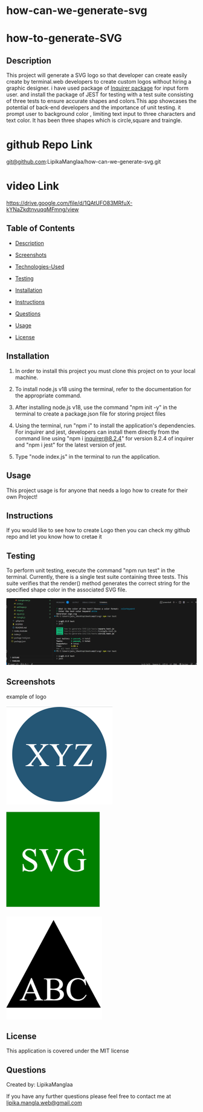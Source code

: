 # how-can-we-generate-svg

# how-to-generate-SVG



## Description
This project will generate a  SVG logo so that developer can create easily create by terminal.web developers to create custom logos without hiring a graphic designer. i have used package of  [Inquirer package](https://www.npmjs.com/package/inquirer/v/8.2.4) for input form user. and install the package of JEST for testing with a test suite consisting of three tests to ensure accurate shapes and colors.This app showcases the potential of back-end developers and the importance of unit testing. it prompt user to  background color , limiting text input to three characters and text color. It has been three shapes which is circle,square and traingle. 

# github Repo Link
git@github.com:LipikaManglaa/how-can-we-generate-svg.git

# video Link 

https://drive.google.com/file/d/1QAtUFO83MRfuX-kYNaZkdtnvuqqMFmng/view


## Table of Contents

  
* [Description](#Description)

* [Screenshots](#Screenshots) 

* [Technologies-Used](#Technologies-Used)

* [Testing](#testing)   

* [Installation](#installation)
  
* [Instructions](#Instructions) 
          
* [Questions](#questions)
 
* [Usage](#usage)

* [License](#license)          


## Installation
1. In order to install this project you must clone this project on to your local machine.

2. To install node.js v18 using the terminal, refer to the documentation for the appropriate command. 

3. After installing node.js v18, use the command "npm init -y" in the terminal to create a package.json file for storing project files

4. Using the terminal, run "npm i" to install the application's dependencies. For inquirer and jest, developers can install them directly from the command line using "npm i inquirer@8.2.4" for version 8.2.4 of inquirer and "npm i jest" for the latest version of jest. 
5. Type "node index.js" in the terminal to run the application.

## Usage
This project usage is for anyone that needs a logo how to create for their own  Project!

## Instructions
If you would like to see how to create Logo then you can check my github repo and let you know  how to cretae it

## Testing
To perform unit testing, execute the command "npm run test" in the terminal. Currently, there is a single test suite containing three tests. This suite verifies that the render() method generates the correct string for the specified shape color in the associated SVG file.

 ![This is screenshot](./screenshots/tests.png)


## Screenshots 
 example of logo

  ![This is screenshot](./screenshots/logo1.png)

  ![This is screenshot](./screenshots/squarelogo.png)

  ![This is screenshot](./screenshots/traingle.png)

## License
This application is covered under the MIT license


## Questions
Created by: LipikaManglaa

If you have any further questions please feel free to contact me at lipika.mangla.web@gmail.com